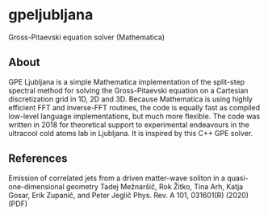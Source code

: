 # gpeljubljana
Gross-Pitaevski equation solver (Mathematica)

## About
GPE Ljubljana is a simple Mathematica implementation of the split-step spectral method for solving the Gross-Pitaevski equation on a Cartesian discretization grid in 1D, 2D and 3D. Because Mathematica is using highly efficient FFT and inverse-FFT routines, the code is equally fast as compiled low-level language implementations, but much more flexible. The code was written in 2018 for theoretical support to experimental endeavours in the ultracool cold atoms lab in Ljubljana. It is inspired by this C++ GPE solver. 

## References

Emission of correlated jets from a driven matter-wave soliton in a quasi-one-dimensional geometry
Tadej Mežnaršič, Rok Žitko, Tina Arh, Katja Gosar, Erik Zupanič, and Peter Jeglič
Phys. Rev. A 101, 031601(R) (2020) (PDF) 
